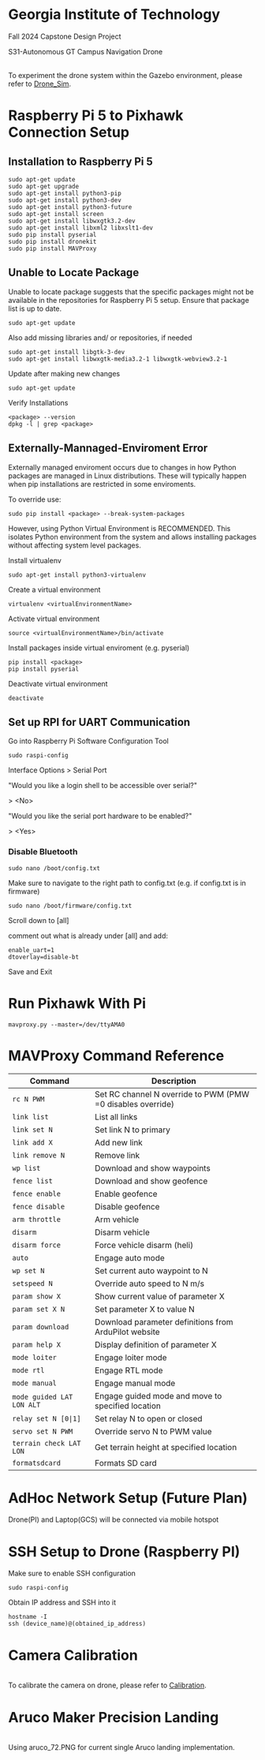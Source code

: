 # Georgia Institute of Technology
Fall 2024 Capstone Design Project

S31-Autonomous GT Campus Navigation Drone

<br>To experiment the drone system within the Gazebo environment, please refer to [Drone_Sim](https://github.com/jaep99/Drone_Sim).

# Raspberry Pi 5 to Pixhawk Connection Setup

## Installation to Raspberry Pi 5

    sudo apt-get update
    sudo apt-get upgrade
    sudo apt-get install python3-pip
    sudo apt-get install python3-dev
    sudo apt-get install python3-future
    sudo apt-get install screen 
    sudo apt-get install libwxgtk3.2-dev
    sudo apt-get install libxml2 libxslt1-dev
    sudo pip install pyserial
    sudo pip install dronekit
    sudo pip install MAVProxy

## Unable to Locate Package
Unable to locate package suggests that the specific packages might not be available in the repositories for Raspberry Pi 5 setup. 
Ensure that package list is up to date.

    sudo apt-get update

Also add missing libraries and/ or repositories, if needed

    sudo apt-get install libgtk-3-dev
    sudo apt-get install libwxgtk-media3.2-1 libwxgtk-webview3.2-1

Update after making new changes

    sudo apt-get update

Verify Installations

    <package> --version
    dpkg -l | grep <package>
    

## Externally-Mannaged-Enviroment Error
Externally managed enviroment occurs due to changes in how Python packages are managed in Linux distributions. These will typically happen when pip installations are restricted in some enviroments.

To override use:

    sudo pip install <package> --break-system-packages

However, using Python Virtual Environment is RECOMMENDED.
This isolates Python environment from the system and allows installing packages without affecting system level packages.

Install virtualenv

    sudo apt-get install python3-virtualenv
    
Create a virtual environment

    virtualenv <virtualEnvironmentName>

Activate virtual environment

    source <virtualEnvironmentName>/bin/activate

Install packages inside virtual enviroment (e.g. pyserial)

    pip install <package>
    pip install pyserial

Deactivate virtual environment

    deactivate

## Set up RPI for UART Communication
Go into Raspberry Pi Software Configuration Tool

    sudo raspi-config

Interface Options > Serial Port

"Would you like a login shell to be accessible over serial?"

  \> \<No\>
  
"Would you like the serial port hardware to be enabled?"

  \> \<Yes\>

### Disable Bluetooth

    sudo nano /boot/config.txt

Make sure to navigate to the right path to config.txt (e.g. if config.txt is in firmware)

    sudo nano /boot/firmware/config.txt

Scroll down to [all]

comment out what is already under [all] and add:

    enable_uart=1
    dtoverlay=disable-bt

Save and Exit

# Run Pixhawk With Pi

    mavproxy.py --master=/dev/ttyAMA0

# MAVProxy Command Reference

| Command                   | Description                                                      |
|----------------------------|------------------------------------------------------------------|
| `rc N PWM`                 | Set RC channel N override to PWM (PMW =0 disables override)      |
| `link list`                | List all links                                                  |
| `link set N`               | Set link N to primary                                            |
| `link add X`               | Add new link                                                    |
| `link remove N`            | Remove link                                                     |
| `wp list`                  | Download and show waypoints                                     |
| `fence list`               | Download and show geofence                                      |
| `fence enable`             | Enable geofence                                                 |
| `fence disable`            | Disable geofence                                                |
| `arm throttle`             | Arm vehicle                                                     |
| `disarm`                   | Disarm vehicle                                                  |
| `disarm force`             | Force vehicle disarm (heli)                                     |
| `auto`                     | Engage auto mode                                                |
| `wp set N`                 | Set current auto waypoint to N                                  |
| `setspeed N`               | Override auto speed to N m/s                                    |
| `param show X`             | Show current value of parameter X                               |
| `param set X N`            | Set parameter X to value N                                      |
| `param download`           | Download parameter definitions from ArduPilot website           |
| `param help X`             | Display definition of parameter X                               |
| `mode loiter`              | Engage loiter mode                                              |
| `mode rtl`                 | Engage RTL mode                                                 |
| `mode manual`              | Engage manual mode                                              |
| `mode guided LAT LON ALT`  | Engage guided mode and move to specified location               |
| `relay set N [0\|1]`       | Set relay N to open or closed                                   |
| `servo set N PWM`          | Override servo N to PWM value                                   |
| `terrain check LAT LON`    | Get terrain height at specified location                        |
| `formatsdcard`             | Formats SD card                                                 |


# AdHoc Network Setup (Future Plan)
Drone(PI) and Laptop(GCS) will be connected via mobile hotspot

# SSH Setup to Drone (Raspberry PI)
Make sure to enable SSH configuration

    sudo raspi-config

Obtain IP address and SSH into it

    hostname -I
    ssh (device_name)@(obtained_ip_address)

# Camera Calibration

<br>To calibrate the camera on drone, please refer to [Calibration](https://github.com/jaep99/video2calibration).

# Aruco Maker Precision Landing

<br>Using aruco_72.PNG for current single Aruco landing implementation.
